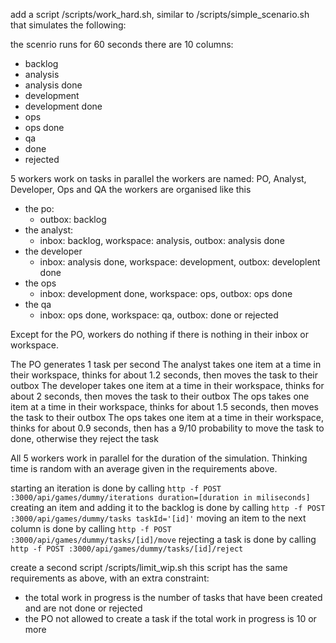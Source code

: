 add a script /scripts/work_hard.sh, similar to /scripts/simple_scenario.sh that simulates the following:

the scenrio runs for 60 seconds
there are 10 columns:
- backlog
- analysis
- analysis done
- development
- development done
- ops
- ops done
- qa
- done
- rejected

5 workers work on tasks in parallel
the workers are named: PO, Analyst, Developer, Ops and QA
the workers are organised like this
- the po:
  - outbox: backlog
- the analyst:
  - inbox: backlog, workspace: analysis, outbox: analysis done
- the developer
  - inbox: analysis done, workspace: development, outbox: developlent done
- the ops
  - inbox: development done, workspace: ops, outbox: ops done
- the qa
  - inbox: ops done, workspace: qa, outbox: done or rejected

Except for the PO, workers do nothing if there is nothing in their inbox or workspace.

The PO generates 1 task per second
The analyst takes one item at a time in their workspace, thinks for about 1.2 seconds, then moves the task to their outbox
The developer takes one item at a time in their workspace, thinks for about 2 seconds, then moves the task to their outbox
The ops takes one item at a time in their workspace, thinks for about 1.5 seconds, then moves the task to their outbox
The ops takes one item at a time in their workspace, thinks for about 0.9 seconds, then has a 9/10 probability to move the task to done, otherwise they reject the task

All 5 workers work in parallel for the duration of the simulation. Thinking time is random with an average given in the requirements above.

starting an iteration is done by calling `http -f POST :3000/api/games/dummy/iterations duration=[duration in miliseconds]`
creating an item and adding it to the backlog is done by calling `http -f POST :3000/api/games/dummy/tasks taskId='[id]'`
moving an item to the next column is done by calling `http -f POST :3000/api/games/dummy/tasks/[id]/move`
rejecting a task is done by calling `http -f POST :3000/api/games/dummy/tasks/[id]/reject`

create a second script /scripts/limit_wip.sh
this script has the same requirements as above, with an extra constraint:
- the total work in progress is the number of tasks that have been created and are not done or rejected
- the PO not allowed to create a task if the total work in progress is 10 or more
